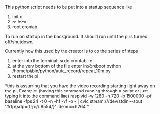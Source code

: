This python script needs to be put into a startup sequence like
1. init.d
2. rc.local
3. root crontab

To run on startup in the background.  It should run until the pi is turned off/shutdown.

Currently how this used by the creator is to do the series of steps

1. enter into the terminal: sudo crontab -e
2. at the very bottom of the file enter in:@reboot python /home/pi/bin/python/auto_record/repeat_10m.py
3. restart the pi


*this is assuming that you have the video recording starting right away on the pi, 
Example: (having this command running through a script or just typing it into the command line)
raspivid -w 1280 -h 720 -b 1500000 -pf baseline -fps 24 -t 0 -n -hf -vf -o - | cvlc stream:///dev/stdin --sout '#rtp{sdp=rtsp://:8554/}' :demux=h264 *
